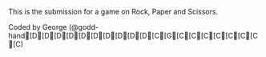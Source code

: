 This is the submission for a game on Rock, Paper and Scissors.

Coded by George (@godd-hand[D[D[D[D[D[D[D[D[D[D[C[G[C[C[C[C[C[C[C[C)


